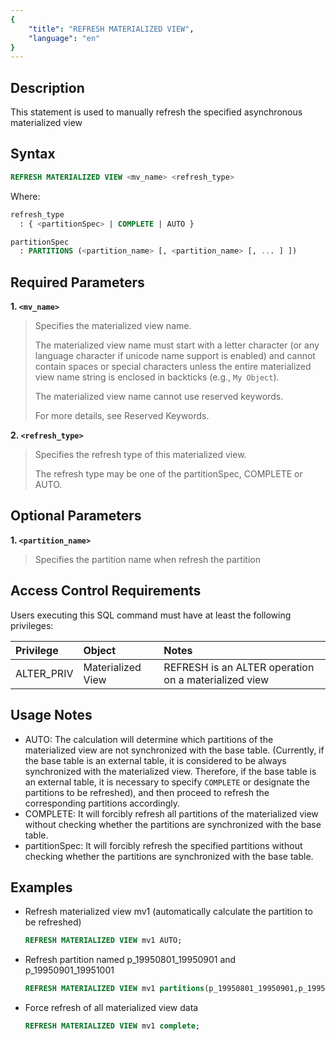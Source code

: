 ```yaml
---
{
    "title": "REFRESH MATERIALIZED VIEW",
    "language": "en"
}
---
```


<!--
Licensed to the Apache Software Foundation (ASF) under one
or more contributor license agreements.  See the NOTICE file
distributed with this work for additional information
regarding copyright ownership.  The ASF licenses this file
to you under the Apache License, Version 2.0 (the
"License"); you may not use this file except in compliance
with the License.  You may obtain a copy of the License at

  http://www.apache.org/licenses/LICENSE-2.0

Unless required by applicable law or agreed to in writing,
software distributed under the License is distributed on an
"AS IS" BASIS, WITHOUT WARRANTIES OR CONDITIONS OF ANY
KIND, either express or implied.  See the License for the
specific language governing permissions and limitations
under the License.
-->


## Description

This statement is used to manually refresh the specified asynchronous materialized view

## Syntax

```sql
REFRESH MATERIALIZED VIEW <mv_name> <refresh_type>
```

Where:
```sql
refresh_type
  : { <partitionSpec> | COMPLETE | AUTO }
```

```sql
partitionSpec
  : PARTITIONS (<partition_name> [, <partition_name> [, ... ] ])
```

## Required Parameters
**1. `<mv_name>`**
> Specifies the materialized view name.
>
> The materialized view name must start with a letter character (or any language character if unicode name support is enabled) and cannot contain spaces or special characters unless the entire materialized view name string is enclosed in backticks (e.g., `My Object`).
>
> The materialized view name cannot use reserved keywords.
>
> For more details, see Reserved Keywords.

**2. `<refresh_type>`**
> Specifies the refresh type of this materialized view.
>
> The refresh type may be one of the partitionSpec, COMPLETE or AUTO.

## Optional Parameters
**1. `<partition_name>`**
> Specifies the partition name when refresh the partition
>

## Access Control Requirements
Users executing this SQL command must have at least the following privileges:

| Privilege  | Object | Notes                                        |
| :--------- | :----- | :------------------------------------------- |
| ALTER_PRIV | Materialized View  | REFRESH is an ALTER operation on a materialized view |


## Usage Notes

- AUTO: The calculation will determine which partitions of the materialized view are not synchronized with the base table. (Currently, if the base table is an external table, it is considered to be always synchronized with the materialized view. Therefore, if the base table is an external table, it is necessary to specify `COMPLETE` or designate the partitions to be refreshed), and then proceed to refresh the corresponding partitions accordingly.
- COMPLETE: It will forcibly refresh all partitions of the materialized view without checking whether the partitions are synchronized with the base table.
- partitionSpec: It will forcibly refresh the specified partitions without checking whether the partitions are synchronized with the base table.

## Examples

- Refresh materialized view mv1 (automatically calculate the partition to be refreshed)

    ```sql
    REFRESH MATERIALIZED VIEW mv1 AUTO;
    ```


- Refresh partition named p_19950801_19950901 and p_19950901_19951001

    ```sql
    REFRESH MATERIALIZED VIEW mv1 partitions(p_19950801_19950901,p_19950901_19951001);
    ```


- Force refresh of all materialized view data

    ```sql
    REFRESH MATERIALIZED VIEW mv1 complete;
    ```
